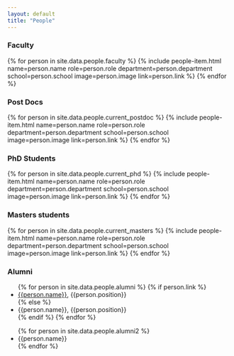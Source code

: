 ```yaml
---
layout: default
title: "People"
---
```


<div class="main-section-wrap">
  <div class="title-wrap">
    <h3>Faculty</h3>
  </div>
  <section class="people-grid">
  {% for person in site.data.people.faculty %}
    {% include people-item.html
      name=person.name
      role=person.role
      department=person.department
      school=person.school
      image=person.image
      link=person.link %}
  {% endfor %}
  </section>
</div>

<div class="main-section-wrap">
  <div class="title-wrap">
    <h3>Post Docs</h3>
  </div>
  <section class="people-grid">
  {% for person in site.data.people.current_postdoc %}
    {% include people-item.html
      name=person.name
      role=person.role
      department=person.department
      school=person.school
      image=person.image
      link=person.link %}
  {% endfor %}
  </section>
</div>

<div class="main-section-wrap">
  <div class="title-wrap">
    <h3>PhD Students</h3>
  </div>
  <section class="people-grid">
  {% for person in site.data.people.current_phd %}
    {% include people-item.html
      name=person.name
      role=person.role
      department=person.department
      school=person.school
      image=person.image
      link=person.link %}
  {% endfor %}
  </section>
</div>

<div class="main-section-wrap">
  <div class="title-wrap">
    <h3>Masters students</h3>
  </div>
  <section class="people-grid">
  {% for person in site.data.people.current_masters %}
    {% include people-item.html
      name=person.name
      role=person.role
      department=person.department
      school=person.school
      image=person.image
      link=person.link %}
  {% endfor %}
  </section>
</div>

<div class="main-section-wrap">
  <div class="title-wrap">
    <h3>Alumni</h3>
  </div>
  <div class="alumni-list-wrap">
    <ul class="people-list">
      {% for person in site.data.people.alumni %}
        {% if person.link %}
        <li><a href="{{person.link}}" target="_blank">{{person.name}}</a>, {{person.position}}</li>
        {% else %}
        <li><span class="name">{{person.name}}</span>, {{person.position}}</li>
        {% endif %}
      {% endfor %}
    </ul>
    <ul class="people-list">
      {% for person in site.data.people.alumni2 %}
        <li><span class="name">{{person.name}}</span></li>
      {% endfor %}
    </ul>
  </div>
</div>
